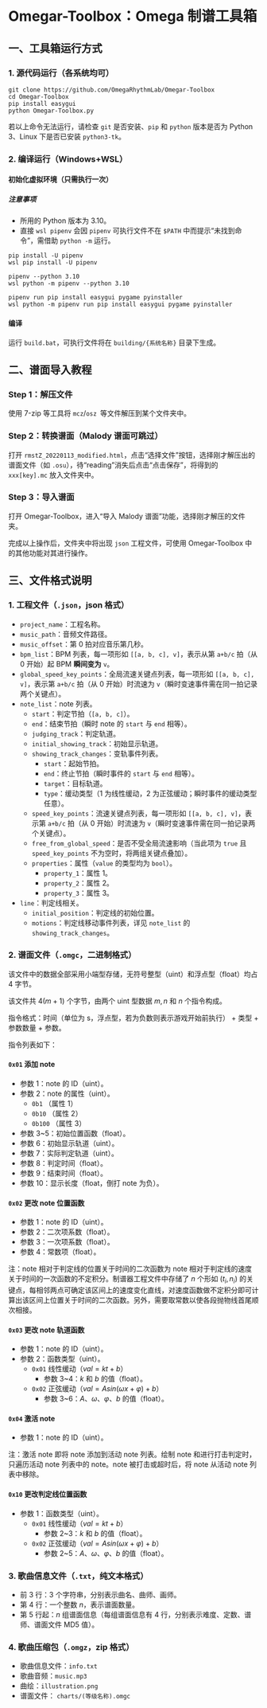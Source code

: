 # Omegar-Toolbox：Omega 制谱工具箱

## 一、工具箱运行方式

### 1. 源代码运行（各系统均可）

```shell
git clone https://github.com/OmegaRhythmLab/Omegar-Toolbox
cd Omegar-Toolbox
pip install easygui
python Omegar-Toolbox.py
```

若以上命令无法运行，请检查 `git` 是否安装、`pip` 和 `python` 版本是否为 Python 3、Linux 下是否已安装 `python3-tk`。

### 2. 编译运行（Windows+WSL）

#### 初始化虚拟环境（只需执行一次）

##### 注意事项

- 所用的 Python 版本为 3.10。
- 直接 `wsl pipenv` 会因 `pipenv` 可执行文件不在 `$PATH` 中而提示“未找到命令”，需借助 `python -m` 运行。

```shell
pip install -U pipenv
wsl pip install -U pipenv

pipenv --python 3.10
wsl python -m pipenv --python 3.10

pipenv run pip install easygui pygame pyinstaller
wsl python -m pipenv run pip install easygui pygame pyinstaller
```

#### 编译

运行 `build.bat`，可执行文件将在 `building/{系统名称}` 目录下生成。

## 二、谱面导入教程

### Step 1：解压文件

使用 7-zip 等工具将 `mcz`/`osz `等文件解压到某个文件夹中。

### Step 2：转换谱面（Malody 谱面可跳过）

打开 `rmstZ_20220113_modified.html`，点击“选择文件”按钮，选择刚才解压出的谱面文件（如 `.osu`），待“reading”消失后点击“点击保存”，将得到的 `xxx[key].mc` 放入文件夹中。

### Step 3：导入谱面

打开 Omegar-Toolbox，进入“导入 Malody 谱面”功能，选择刚才解压的文件夹。

完成以上操作后，文件夹中将出现 `json` 工程文件，可使用 Omegar-Toolbox 中的其他功能对其进行操作。

## 三、文件格式说明

### 1. 工程文件（`.json`，json 格式）

- `project_name`：工程名称。
- `music_path`：音频文件路径。
- `music_offset`：第 $0$ 拍对应音乐第几秒。
- `bpm_list`：BPM 列表，每一项形如 `[[a, b, c], v]`，表示从第 `a+b/c` 拍（从 $0$ 开始）起 BPM **瞬间变为** `v`。
- `global_speed_key_points`：全局流速关键点列表，每一项形如 `[[a, b, c], v]`，表示第 `a+b/c` 拍（从 $0$ 开始）时流速为 `v`（瞬时变速事件需在同一拍记录两个关键点）。
- `note_list`：note 列表。
  - `start`：判定节拍（`[a, b, c]`）。
  - `end`：结束节拍（瞬时 note 的 `start` 与  `end` 相等）。
  - `judging_track`：判定轨道。
  - `initial_showing_track`：初始显示轨道。
  - `showing_track_changes`：变轨事件列表。
    - `start`：起始节拍。
    - `end`：终止节拍（瞬时事件的 `start` 与  `end` 相等）。
    - `target`：目标轨道。
    - `type`：缓动类型（$1$ 为线性缓动，$2$ 为正弦缓动；瞬时事件的缓动类型任意）。
  - `speed_key_points`：流速关键点列表，每一项形如 `[[a, b, c], v]`，表示第 `a+b/c` 拍（从 $0$ 开始）时流速为 `v`（瞬时变速事件需在同一拍记录两个关键点）。
  - `free_from_global_speed`：是否不受全局流速影响（当此项为 `true` 且 `speed_key_points` 不为空时，将两组关键点叠加）。
  - `properties`：属性（`value` 的类型均为 `bool`）。
    - `property_1`：属性 1。
    - `property_2`：属性 2。
    - `property_3`：属性 3。
- `line`：判定线相关。
  - `initial_position`：判定线的初始位置。
  - `motions`：判定线移动事件列表，详见 `note_list` 的 `showing_track_changes`。

### 2. 谱面文件（`.omgc`，二进制格式）

该文件中的数据全部采用小端型存储，无符号整型（uint）和浮点型（float）均占 4 字节。

该文件共 $4(m+1)$ 个字节，由两个 uint 型数据 $m,n$ 和 $n$ 个指令构成。

指令格式：时间（单位为 s，浮点型，若为负数则表示游戏开始前执行） + 类型 + 参数数量 + 参数。

指令列表如下：

#### `0x01` 添加 note

- 参数 1：note 的 ID（uint）。
- 参数 2：note 的属性（uint）。
  - `0b1` （属性 1）
  - `0b10` （属性 2）
  - `0b100` （属性 3）
- 参数 3~5：初始位置函数（float）。
- 参数 6：初始显示轨道（uint）。
- 参数 7：实际判定轨道（uint）。
- 参数 8：判定时间（float）。
- 参数 9：结束时间（float）。
- 参数 10：显示长度（float，倒打 note 为负）。

#### `0x02` 更改 note 位置函数

- 参数 1：note 的 ID（uint）。
- 参数 2：二次项系数（float）。
- 参数 3：一次项系数（float）。
- 参数 4：常数项（float）。

注：note 相对于判定线的位置关于时间的二次函数为 note 相对于判定线的速度关于时间的一次函数的不定积分。制谱器工程文件中存储了 $n$ 个形如 $(t_i,n_i)$ 的关键点，每相邻两点可确定该区间上的速度变化直线，对速度函数做不定积分即可计算出该区间上位置关于时间的二次函数。另外，需要取常数以使各段抛物线首尾顺次相接。

#### `0x03` 更改 note 轨道函数

- 参数 1：note 的 ID（uint）。
- 参数 2：函数类型（uint）。
  - `0x01` 线性缓动（$val=kt+b$）
    - 参数 3~4：$k$ 和 $b$ 的值（float）。
  - `0x02` 正弦缓动（$val=Asin(\omega x+\varphi)+b$）
    - 参数 3~6：$A、\omega、\varphi、b$ 的值（float）。

#### `0x04` 激活 note

- 参数 1：note 的 ID（uint）。

注：激活 note 即将 note 添加到活动 note 列表。绘制 note 和进行打击判定时，只遍历活动 note 列表中的 note。note 被打击或超时后，将 note 从活动 note 列表中移除。

#### `0x10` 更改判定线位置函数

- 参数 1：函数类型（uint）。
  - `0x01` 线性缓动（$val=kt+b$）
    - 参数 2~3：$k$ 和 $b$ 的值（float）。
  - `0x02` 正弦缓动（$val=Asin(\omega x+\varphi)+b$）
    - 参数 2~5：$A、\omega、\varphi、b$ 的值（float）。

### 3. 歌曲信息文件（`.txt`，纯文本格式）

- 前 3 行：3 个字符串，分别表示曲名、曲师、画师。
- 第 4 行：一个整数 $n$，表示谱面数量。
- 第 5 行起：$n$ 组谱面信息（每组谱面信息有 4 行，分别表示难度、定数、谱师、谱面文件 MD5 值）。

### 4. 歌曲压缩包（`.omgz`，zip 格式）

- 歌曲信息文件：`info.txt`
- 歌曲音频：`music.mp3`
- 曲绘：`illustration.png`
- 谱面文件： `charts/(等级名称).omgc`
